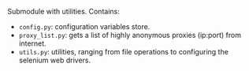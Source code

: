 Submodule with utilities. Contains:

- `config.py`: configuration variables store.
- `proxy_list.py`: gets a list of highly anonymous proxies (ip:port) from internet.
- `utils.py`: utilities, ranging from file operations to configuring the selenium web drivers.
